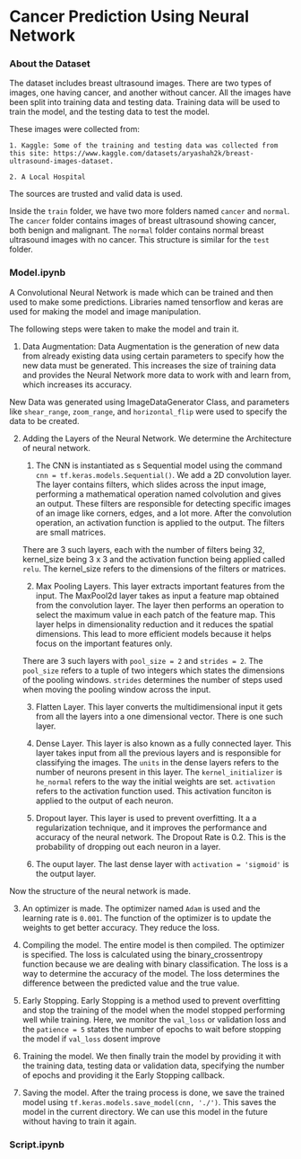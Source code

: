 # Cancer Prediction Using Neural Network

### About the Dataset

The dataset includes breast ultrasound images. There are two types of images, one having cancer, and another without cancer. All the images have been split into training data and testing data. Training data will be used to train the model, and the testing data to test the model. 

These images were collected from:

    1. Kaggle: Some of the training and testing data was collected from this site: https://www.kaggle.com/datasets/aryashah2k/breast-ultrasound-images-dataset. 

    2. A Local Hospital

The sources are trusted and valid data is used. 

Inside the ```train``` folder, we have two more folders named ```cancer``` and ```normal```. The ```cancer``` folder contains images of breast ultrasound showing cancer, both benign and malignant. The ```normal``` folder contains normal breast ultrasound images with no cancer. This structure is similar for the ```test``` folder. 

### Model.ipynb

A Convolutional Neural Network is made which can be trained and then used to make some predictions. Libraries named tensorflow and keras are used for making the model and image manipulation. 

The following steps were taken to make the model and train it. 

1. Data Augmentation: Data Augmentation is the generation of new data from already existing data using certain parameters to specify how the new data must be generated. This increases the size of training data and provides the Neural Network more data to work with and learn from, which increases its accuracy. 

New Data was generated using ImageDataGenerator Class, and parameters like ```shear_range```, ```zoom_range```, and ```horizontal_flip``` were used to specify the data to be created. 

2. Adding the Layers of the Neural Network. We determine the Architecture of neural network.

    1. The CNN is instantiated as s Sequential model using the command ```cnn = tf.keras.models.Sequential()```. 
    We add a 2D convolution layer. The layer contains filters, which slides across the input image, performing a mathematical operation named colvolution and gives an output. These filters are responsible for detecting specific images of an image like corners, edges, and a lot more. After the convolution operation, an activation function is applied to the output. The filters are small matrices.

    There are 3 such layers, each with the number of filters being 32, kernel_size being 3 x 3 and the activation function being applied called ```relu```. The kernel_size refers to the dimensions of the filters or matrices. 


    2. Max Pooling Layers. This layer extracts important features from the input. The MaxPool2d layer takes as input a feature map obtained from the convolution layer. The layer then performs an operation to select the maximum value in each patch of the feature map. This layer helps in dimensionality reduction and it reduces the spatial dimensions. This lead to more efficient models because it helps focus on the important features only. 

    There are 3 such layers with ```pool_size = 2``` and ```strides = 2```. The ```pool_size``` refers to a tuple of two integers which states the dimensions of the pooling windows. ```strides``` determines the number of steps used when moving the pooling window across the input. 

    3. Flatten Layer. This layer converts the multidimensional input it gets from all the layers into a one dimensional vector. There is one such layer. 

    4. Dense Layer. This layer is also known as a fully connected layer. This layer takes input from all the previous layers and is responsible for classifying the images. The ```units``` in the dense layers refers to the number of neurons present in this layer.  The ```kernel_initializer``` is ```he_normal``` refers to the way the initial weights are set. ```activation``` refers to the activation function used. This activation funciton is applied to the output of each neuron. 

    4. Dropout layer. This layer is used to prevent overfitting. It a a regularization technique, and it improves the performance and accuracy of the neural network. The Dropout Rate is 0.2. This is the probability of dropping out each neuron in a layer. 

    5. The ouput layer. The last dense layer with ```activation = 'sigmoid'``` is the output layer. 

Now the structure of the neural network is made. 

3. An optimizer is made. The optimizer named ```Adam``` is used and the learning rate is ```0.001```. The function of the optimizer is to update the weights to get better accuracy. They reduce the loss. 

4. Compiling the model. The entire model is then compiled. The optimizer is specified. The loss is calculated using the binary_crossentropy function because we are dealing with binary classification. The loss is a way to determine the accuracy of the model. The loss determines the difference between the predicted value and the true value. 

5. Early Stopping. Early Stopping is a method used to prevent overfitting and stop the training of the model when the model stopped performing well while training. Here, we monitor the ```val_loss``` or validation loss and the ```patience = 5``` states the number of epochs to wait before stopping the model if ```val_loss``` dosent improve 

5. Training the model. We then finally train the model by providing it with the training data, testing data or validation data, specifying the number of epochs and providing it the Early Stopping callback. 

6. Saving the model. After the traing process is done, we save the trained model using ```tf.keras.models.save_model(cnn, './')```. This saves the model in the current directory. We can use this model in the future without having to train it again. 

### Script.ipynb